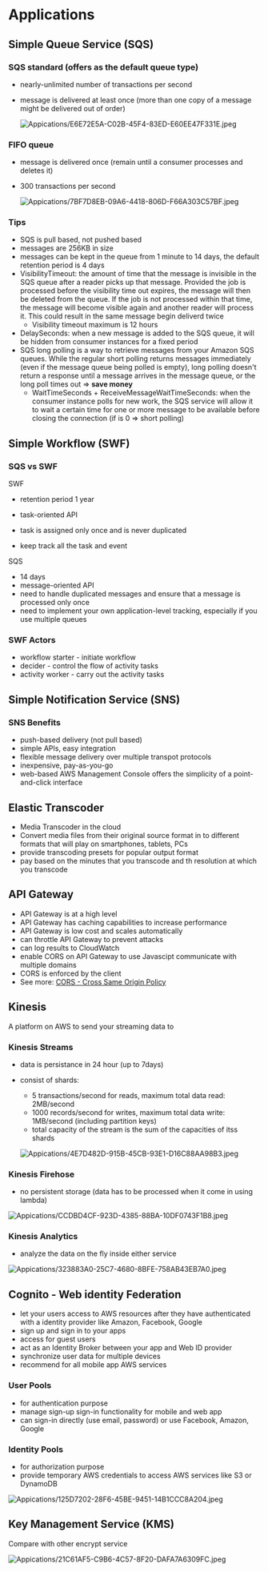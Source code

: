 # Applications

## Simple Queue Service (SQS)

### SQS standard (offers as the default queue type)

- nearly-unlimited number of transactions per second
- message is delivered at least once (more than one copy of a message might be delivered out of order)

    ![Appications/E6E72E5A-C02B-45F4-83ED-E60EE47F331E.jpeg](images/sqs-standard.jpeg)

### FIFO queue

- message is delivered once (remain until a consumer processes and deletes it)
- 300 transactions per second

    ![Appications/7BF7D8EB-09A6-4418-806D-F66A303C57BF.jpeg](images/sqs-fifo.jpeg)

### Tips

- SQS is pull based, not pushed based
- messages are 256KB in size
- messages can be kept in the queue from 1 minute to 14 days, the default retention period is 4 days
- VisibilityTimeout: the amount of time that the message is invisible in the SQS queue after a reader picks up that message. Provided the job is processed before the visibility time out expires, the message will then be deleted from the queue. If the job is not processed within that time, the message will become visible again and another reader will process it. This could result in the same message begin deliverd twice
    - Visibility timeout maximum is 12 hours
- DelaySeconds: when a new message is added to the SQS queue, it will be hidden from consumer instances for a fixed period
- SQS long polling is a way to retrieve messages from your Amazon SQS queues. While the regular short polling returns messages immediately (even if the message queue being polled is empty), long polling doesn't return a response until a message arrives in the message queue, or the long poll times out ⇒ **save money**
    - WaitTimeSeconds + ReceiveMessageWaitTimeSeconds: when the consumer instance polls for new work, the SQS service will allow it to wait a certain time for one or more message to be available before closing the connection (if is 0 ⇒ short polling)

## Simple Workflow (SWF)

### SQS vs SWF

SWF

- retention period 1 year
- task-oriented API
- task is assigned only once and is never duplicated

- keep track all the task and event

SQS

- 14 days
- message-oriented API
- need to handle duplicated messages and ensure that a message is processed only once
- need to implement your own application-level tracking, especially if you use multiple queues

### SWF Actors

- workflow starter - initiate workflow
- decider - control the flow of activity tasks
- activity worker - carry out the activity tasks

## Simple Notification Service (SNS)

### SNS Benefits

- push-based delivery (not pull based)
- simple APIs, easy integration
- flexible message delivery over multiple transpot protocols
- inexpensive, pay-as-you-go
- web-based AWS Management Console offers the simplicity of a point-and-click interface

## Elastic Transcoder

- Media Transcoder in the cloud
- Convert media files from their original source format in to different formats that will play on smartphones, tablets, PCs
- provide transcoding presets for popular output format
- pay based on the minutes that you transcode and th resolution at which you transcode

## API Gateway

- API Gateway is at a high level
- API Gateway has caching capabilities to increase performance
- API Gateway is low cost and scales automatically
- can throttle API Gateway to prevent attacks
- can log results to CloudWatch
- enable CORS on API Gateway to use Javascipt communicate with multiple domains
- CORS is enforced by the client
- See more: [CORS - Cross Same Origin Policy](https://www.notion.so/CORS-Cross-Same-Origin-Policy-98390b3dd7554abcbad0a53485ee75d9)

## Kinesis

A platform on AWS to send your streaming data to

### Kinesis Streams

- data is persistance in 24 hour (up to 7days)
- consist of shards:
    - 5 transactions/second for reads, maximum total data read: 2MB/second
    - 1000 records/second for writes, maximum total data write: 1MB/second (including partition keys)
    - total capacity of the stream is the sum of the capacities of itss shards

    ![Appications/4E7D482D-915B-45CB-93E1-D16C88AA98B3.jpeg](images/kinesis-stream.jpeg)

### Kinesis Firehose

- no persistent storage (data has to be processed when it come in using lambda)

![Appications/CCDBD4CF-923D-4385-88BA-10DF0743F1B8.jpeg](images/kinesis-firehose.jpeg)

### Kinesis Analytics

- analyze the data on the fly inside either service

![Appications/323883A0-25C7-4680-8BFE-758AB43EB7A0.jpeg](images/kinesis-analytic.jpeg)

## Cognito - Web identity Federation

- let your users access to AWS resources after they have authenticated with a identity provider like Amazon, Facebook, Google
- sign up and sign in to your apps
- access for guest users
- act as an Identity Broker between your app and Web ID provider
- synchronize user data for multiple devices
- recommend for all mobile app AWS services

### User Pools

- for authentication purpose
- manage sign-up sign-in functionality for mobile and web app
- can sign-in directly (use email, password) or use Facebook, Amazon, Google

### Identity Pools

- for authorization purpose
- provide temporary AWS credentials to access AWS services like S3 or DynamoDB

![Appications/125D7202-28F6-45BE-9451-14B1CCC8A204.jpeg](images/identity-pool.jpeg)

## Key Management Service (KMS)

Compare with other encrypt service 

![Appications/21C61AF5-C9B6-4C57-8F20-DAFA7A6309FC.jpeg](images/rest-encryption.jpeg)
